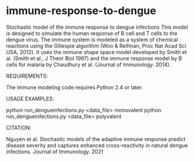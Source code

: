 # immune-response-to-dengue
Stochastic model of the immune response to dengue infections
This model is designed to simulate the human response of B cell and T cells to the dengue virus. 
The immune system is modeled as a system of chemical reactions using the Gillespie algorithm (Woo & Reifman, Proc Nat Acad Sci USA, 2012). 
It uses the immune shape space model developed by Smith et al. (Smith et al., J Theor Biol 1997) and the immune response model by B cells for malaria by Chaudhury et al. (Journal of Immunology. 2014). 

REQUIREMENTS:

The immune modeling code requires Python 2.4 or later.

USAGE EXAMPLES: 

python run_dengueinfections.py <data_file> monovalent
python run_dengueinfections.py <data_file> polyvalent

CITATION:

Nguyen et al. Stochastic models of the adaptive immune response predict disease severity and captures enhanced cross-reactivity in natural dengue infections. Journal of Immunology. 2021
